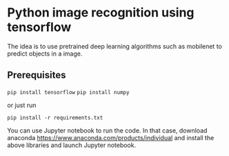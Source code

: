 # Python image recognition using tensorflow
The idea is to use pretrained deep learning algorithms such as mobilenet to predict objects in a image. 

## Prerequisites

``` pip install tensorflow ```
``` pip install numpy ```

or just run

``` pip install -r requirements.txt ```

You can use Jupyter notebook to run the code. In that case, download anaconda https://www.anaconda.com/products/individual and install the above libraries and launch Jupyter notebook.
